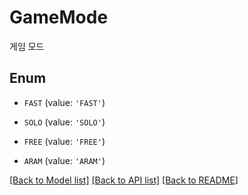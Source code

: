 # GameMode

게임 모드

## Enum

* `FAST` (value: `'FAST'`)

* `SOLO` (value: `'SOLO'`)

* `FREE` (value: `'FREE'`)

* `ARAM` (value: `'ARAM'`)

[[Back to Model list]](../README.md#documentation-for-models) [[Back to API list]](../README.md#documentation-for-api-endpoints) [[Back to README]](../README.md)
